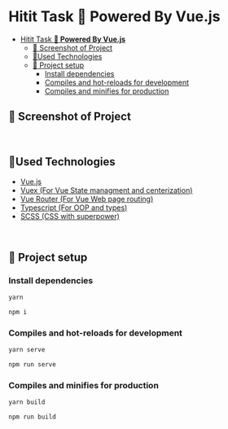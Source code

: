 # Hitit Task **🎇 Powered By Vue.js**

- [Hitit Task **🎇 Powered By Vue.js**](#hitit-task--powered-by-vuejs)
  - [👀 Screenshot of Project](#-screenshot-of-project)
  - [📐Used Technologies](#used-technologies)
  - [🔧 Project setup](#-project-setup)
    - [Install dependencies](#install-dependencies)
    - [Compiles and hot-reloads for development](#compiles-and-hot-reloads-for-development)
    - [Compiles and minifies for production](#compiles-and-minifies-for-production)

## 👀 Screenshot of Project

<br>

## 📐Used Technologies
- [Vue.js](https://vuejs.org/)
- [Vuex (For Vue State managment and centerization)](https://vuex.vuejs.org/)
- [Vue Router (For Vue Web page routing)](https://router.vuejs.org/)
- [Typescript (For OOP and types)](https://vue-loader.vuejs.org/guide/pre-processors.html#typescript)
- [SCSS (CSS with superpower)](https://vue-loader.vuejs.org/guide/pre-processors.html#sass)

<br>

## 🔧 Project setup
### Install dependencies
```bash
yarn

npm i
```

### Compiles and hot-reloads for development
```bash
yarn serve

npm run serve
```

### Compiles and minifies for production
```bash
yarn build

npm run build
```